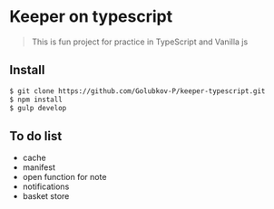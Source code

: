 # Keeper on typescript

> This is fun project for practice in TypeScript and Vanilla js

## Install

```sh
$ git clone https://github.com/Golubkov-P/keeper-typescript.git
$ npm install
$ gulp develop
```

## To do list

- cache
- manifest
- open function for note
- notifications
- basket store


